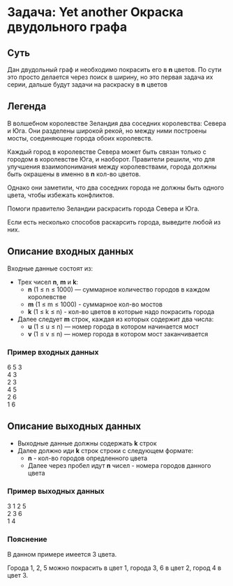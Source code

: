 # Задача: Yet another Окраска двудольного графа 

## Суть

Дан двудольный граф и необходимо покрасить его в **n** цветов.
По сути это просто делается через поиск в ширину, но это первая задача их серии, дальше будут задачи на раскраску в **n** цветов

## Легенда

В волшебном королевстве Зеландия два соседних королевства: Севера и Юга. Они разделены широкой рекой, но между ними построены мосты, соединяющие города обоих королевств.

Каждый город в королевстве Севера может быть связан только с городом в королевстве Юга, и наоборот. Правители решили, что для улучшения взаимопонимания между королевствами, города должны быть окрашены в именно в **n** кол-во цветов.

Однако они заметили, что два соседних города не должны быть одного цвета, чтобы избежать конфликтов.

Помоги правителю Зеландии раскрасить города Севера и Юга.

Если есть несколько способов раскарсить города, выведите любой из них.

## Описание входных данных

Входные данные состоят из:

- Трех чисел **n**, **m** и **k**:
  - **n** (1 ≤ n ≤ 1000) — суммарное количество городов в каждом королевстве
  - **m** (1 ≤ m ≤ 1000) - суммарное кол-во мостов
  - **k** (1 ≤ k ≤ n) - кол-во цветов в которые надо покрасить города
- Далее следует **m** строк, каждая из которых содержит два числа:
  - **u** (1 ≤ u ≤ n) — номер города в котором начинается мост
  - **v** (1 ≤ v ≤ n) — номер города в котором мост заканчивается

### Пример входных данных

6 5 3 \
4 3 \
2 3 \
4 5 \
2 6 \
1 6

## Описание выходных данных

- Выходные данные должны содержать **k** строк
- Далее должно иди  **k** строк строки с следующем формате:
  - **n** - кол-во городов опредленного цвета
  - Далее через пробел идут **n** чисел - номера городов данного цвета

### Пример выходных данных

3 1 2 5 \
2 3 6 \
1 4 

### Пояснение

В данном примере имеется 3 цвета.

Города 1, 2, 5 можно покрасить в цвет 1, города 3, 6 в цвет 2, город 4 в цвет 3.
